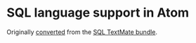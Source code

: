 # SQL language support in Atom

Originally [converted](http://atom.io/docs/latest/converting-a-text-mate-bundle)
from the [SQL TextMate bundle](https://github.com/textmate/sql.tmbundle).

